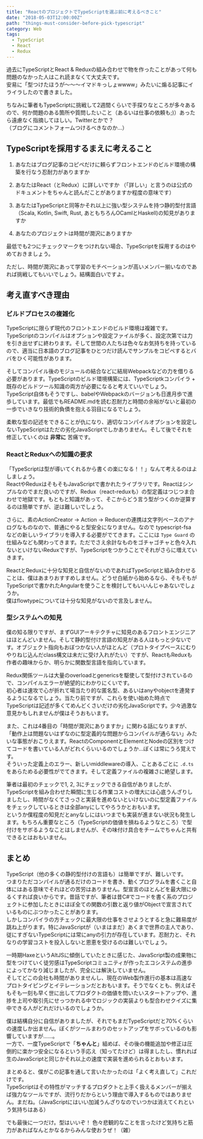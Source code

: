 ```yaml
---
title: "ReactのプロジェクトでTypeScriptを選ぶ前に考えるべきこと"
date: "2018-05-03T12:00:00Z"
path: "things-must-consider-before-pick-typescript"
category: Web
tags:
  - TypeScript
  - React
  - Redux
---
```


過去にTypeScriptとReact & Reduxの組み合わせで物を作ったことがあって何も問題のなかった人はこれ読まなくて大丈夫です。  
安易に「型つけたほうが〜〜〜イマドキっしょwwww」みたいに煽る記事にイライラしたので書きました。

ちなみに筆者もTypeScriptに挑戦して2週間くらいで手探りなところが多々あるので、何か問題のある箇所や質問したいこと（あるいは仕事の依頼も;)）あったら遠慮なく指摘してほしい。Twitterとかで？  
（ブログにコメントフォームつけるべきなのか…）


## TypeScriptを採用するまえに考えること

1. あなたはブログ記事のコピペだけに頼らずフロントエンドのビルド環境の構築を行なう忍耐力がありますか

2. あなたはReact（とRedux）に詳しいですか
  （「詳しい」と言うのは公式のドキュメントをちゃんと読んだことがありますか程度の意味です）

3. あなたはTypeScriptと同等かそれ以上に強い型システムを持つ静的型付言語（Scala, Kotlin, Swift, Rust, あともちろんOCamlとHaskell)の知見がありますか

4. あなたのプロジェクトは時間が潤沢にありますか

最低でも2つにチェックマークをつけれない場合、TypeScriptを採用するのはやめておきましょう。

ただし、時間が潤沢にあって学習のモチベーションが高いメンバー揃いなのであれば挑戦してもいいでしょう。結構面白いですよ。


## 考え直すべき理由

### ビルドプロセスの複雑化

TypeScriptに限らず現代のフロントエンドのビルド環境は複雑です。  
TypeScriptのコンパイルはオプションや設定ファイルが多く、設定次第では力を引き出せずに終わります。そして世間の人たちは色々なお気持ちを持っているので、適当に日本語のブログ記事をひとつだけ読んでサンプルをコピペするとババをひく可能性があります。

そしてコンパイル後のモジュールの結合などに結局Webpackなどの力を借りる必要があります。TypeScriptのビルド環境構築には、TypeScriptkコンパイラ + 既存のビルドツール知識の両方が必要になると考えていいでしょう。  
TypeScript自体もそうですし、babelやWebpackのバージョンも日進月歩で進歩しています。最低でもREADME.mdを読む忍耐力と時間の余裕がないと最初の一歩でいきなり技術的負債を抱える羽目になるでしょう。

柔軟な型の記述をできることが仇になり、適切なコンパイルオプションを設定しないTypeScriptはただの劣化JavaScriptでしかありません。そして後でそれを修正していくのは **非常に** 苦痛です。


### ReactとReduxへの知識の要求

「TypeScriptは型が導いてくれるから書くの楽になる！！」なんて考えるのはよしましょう。  
ReactやReduxはそもそもJavaScriptで書かれたライブラリです。Reactはシンプルなのでまだ良いのですが、Redux（react-reduxも）の型定義はつじつま合わせで地獄です。もともと知識があって、そこからどう言う型がつくのか逆算するのは簡単ですが、逆は難しいでしょう。

さらに、素のActionCreator -> Action -> Reducerの連携は文字列ベースのアナログなものなので、普通にやると型安全になりません。なので typescript-fsa などの新しいライブラリを導入する必要がでてきます。ここには `Type Guard` の仕組みなども関わってきます。ただでさえ余計なものをゴチャゴチャと色々入れないといけないReduxですが、TypeScriptをつかうことでそれがさらに増えていきます。

ReactとReduxに十分な知見と自信がないのであればTypeScriptと組み合わせることは、僕はあまりおすすめしません。どうせ白紙から始めるなら、そもそもがTypeScriptで書かれたAngularを使うことを検討してもいいんじゃあないでしょうか。  
僕はflowtypeについては十分な知見がないので言及しません。


### 型システムへの知見

僕の知る限りですが、まずGUIアーキテクチャに知見のあるフロントエンジニアはほとんどいません。そして静的型付け言語の知見がある人はもっと少ないです。オブジェクト指向もおぼつかない人がほとんど（プロトタイプベースにむりやりねじ込んだclass構文は未だに受け入れがたい）ですが、ReactもReduxも作者の趣味からか、明らかに関数型言語を指向しています。

Redux関係ツールは大量のoverloadとgenericsを駆使して型付けされているので、コンパイルエラーが絶望的にわかりにくいです。  
初心者は速攻で心が折れて場当たり的な匿名型、あるいはanyやobjectを連発するようになるでしょう。当たり前ですが、これらを使い始めた時点でTypeScriptは記述が多くてめんどくさいだけの劣化JavaScriptです。少々過激な意見かもしれませんが僕はそうおもいます。

また、これは4番目の「時間が潤沢にありますか」に関わる話になりますが、「動作上は問題ないはずなのに型定義的な問題からコンパイルが通らない」みたいな事態がおこりえます。ReactのComponentとElementとNodeの区別をつけてコードを書いている人がどれくらいいるのでしょうか…ぼくは常にうろ覚えです。  
そういった定義上のエラー、新しいmiddlewareの導入、ことあるごとに `.d.ts` をあらためる必要性がでてきます。そして定義ファイルの複雑さに絶望します。

筆者は最初のチェックで1, 2, 3にチェックできる自信がありましたが、TypeScriptを組み合わせた瞬間に生じる作業コストの増大には心底うんざりしましたし、時間がなくてさっさと実装を進めないといけないのに型定義ファイルをチェックしているときは全部anyにしてやろうかとおもいます。  
というか僕程度の知見だとanyなしにはいつまでも実装が進まない状況も発生します。もちろん重要なところ（TypeScriptの価値を損ねるようなところ）で型付けをサボるようなことはしませんが、その味付け具合をチームでちゃんと共有できるとはおもいません。


## まとめ

TypeScript（他の多くの静的型付けの言語も）は簡単ですが、難しいです。  
つまりただコンパイルが通るだけのコードを書き、動くプログラムを書くこと自体にはある意味でそれほどの苦労はありません。型宣言のほとんどを最大限にゆるくすれば良いからです。昔話ですが、筆者は昔C#でコードを書く系のプロジェクトに参加したときにほぼ全ての関数の引数と返り値がObjectで宣言されているものにぶつかったことがあります。  
しかしコンパイラの方チェックに最大限の仕事をさせようとすると急に難易度が跳ね上がります。特にJavaScriptが（いまはまだ）あくまで世界の主人であり、従にすぎないTypeScriptには常にanyの引力が存在しています。忍耐力と、それなりの学習コストを投入しないと恩恵を受けるのは難しいでしょう。

一時期HaxeというAltJSに傾倒していたときに感じた、JavaScript製の成果物に型をつけていく徒労感はTypeScriptコミュニティが作ったエコシステムの進歩によってかなり減じましたが、完全には解決していません。  
そしてどこの会社も時間がありませんし、現在のWeb製作進行の基本は高速なプロトタイピングとイテレーションだとおもいます。そうでなくとも、例えばそもそも一刻も早く世に出してプロダクトの価値を問いたいスタートアップや、進捗を上司や取引先にせっつかれる中でロジックの実装よりも型合わせクイズに集中できる人がどれだけいるのでしょうか。

僕は結構自分に自信がありましたが、それでもまだTypeScriptだと70%くらいの速度しか出ません。ぼくがツールまわりのセットアップをサボっているのも影響していますが……。  
一方で、一度TypeScriptで「**ちゃんと**」組めば、その後の機能追加や修正は圧倒的に楽かつ安全になるという手応え（知ってたけど）は得ましたし、慣れれば生のJavaScriptと同じかそれ以上の速度で実装を進められるとおもいます。

まとめると、僕がこの記事を通して言いたかったのは「よく考え直して」これだけです。  
TypeScriptはその特性がマッチするプロダクトと上手く扱えるメンバーが揃えば強力なツールですが、流行りだからという理由で導入するものではありません。まだね。（JavaScriptにはいい加減うんざりなのでいつかは消えてくれという気持ちはある）

でも最後に一つだけ。型はいいぞ！ 色々悲観的なことを言ったけど気持ちと筋力があればなんとかなるからみんな使おうぜ！（雑）

